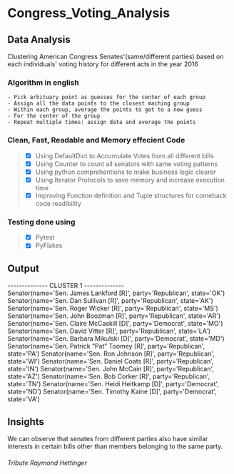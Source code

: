 # Congress_Voting_Analysis

## Data Analysis
Clustering American Congress Senates'(same/different parties) based on each individuals' voting history for different acts in the year 2016

### Algorithm in english
    - Pick arbituary point as guesses for the center of each group
    - Assign all the data points to the closest maching group
    - Within each group, average the points to get to a new guess
    - For the center of the group
    - Repeat multiple times: assign data and average the points

### Clean, Fast, Readable and Memory effecient Code

> - [x] Using DefaultDict to Accumulate Votes from all different bills
> - [x] Using Counter to count all senators with same voting patterns
> - [x] Using python comprehentions to make business logic clearer
> - [x] Using Iterator Protocols to save memory and increase execution time
> - [x] Improving Function definition and Tuple structures for comeback code readibility

### Testing done using
> - [x] Pytest
> - [x] PyFlakes

## Output
-------------- CLUSTER 1 --------------\
Senator(name='Sen. James Lankford [R]', party='Republican', state='OK')\
Senator(name='Sen. Dan Sullivan [R]', party='Republican', state='AK')\
Senator(name='Sen. Roger Wicker [R]', party='Republican', state='MS')\
Senator(name='Sen. John Boozman [R]', party='Republican', state='AR')
Senator(name='Sen. Claire McCaskill [D]', party='Democrat', state='MO')
Senator(name='Sen. David Vitter [R]', party='Republican', state='LA')
Senator(name='Sen. Barbara Mikulski [D]', party='Democrat', state='MD')
Senator(name='Sen. Patrick “Pat” Toomey [R]', party='Republican', state='PA')
Senator(name='Sen. Ron Johnson [R]', party='Republican', state='WI')
Senator(name='Sen. Daniel Coats [R]', party='Republican', state='IN')
Senator(name='Sen. John McCain [R]', party='Republican', state='AZ')
Senator(name='Sen. Bob Corker [R]', party='Republican', state='TN')
Senator(name='Sen. Heidi Heitkamp [D]', party='Democrat', state='ND')
Senator(name='Sen. Timothy Kaine [D]', party='Democrat', state='VA')

## Insights
We can observe that senates from different parties also have similar interests in certain bills other than members belonging to the same party. 

###### Tribute Raymond Hettinger
